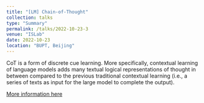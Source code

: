 ```yaml
---
title: "[LM] Chain-of-Thought"
collection: talks
type: "Summary"
permalink: /talks/2022-10-23-3
venue: "ISLab"
date: 2022-10-23
location: "BUPT, Beijing"
---
```

CoT is a form of discrete cue learning. More specifically, contextual learning of language models adds many textual logical representations of thought in between compared to the previous traditional contextual learning (i.e., a series of texts as input for the large model to complete the output).

[More information here](https://www.yuque.com/liujiarun-kfs4n/blblwd/yt7uc8?singleDoc)
